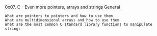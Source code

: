 0x07. C - Even more pointers, arrays and strings
General

    What are pointers to pointers and how to use them
    What are multidimensional arrays and how to use them
    What are the most common C standard library functions to manipulate strings
